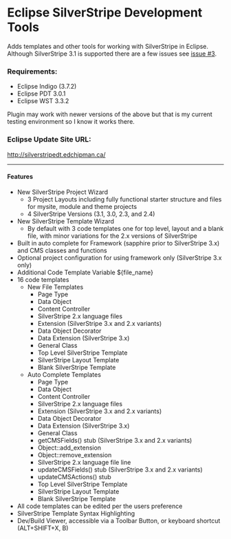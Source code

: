 Eclipse SilverStripe Development Tools
======================
Adds templates and other tools for working with SilverStripe in Eclipse. Although SilverStripe 3.1 is supported there are a few issues see [issue #3](https://github.com/UndefinedOffset/eclipse-silverstripedt/issues/3).

 
### Requirements:
* Eclipse Indigo (3.7.2)
* Eclipse PDT 3.0.1
* Eclipse WST 3.3.2

Plugin may work with newer versions of the above but that is my current testing environment so I know it works there.

### Eclipse Update Site URL: 
http://silverstripedt.edchipman.ca/

---

#### Features
* New SilverStripe Project Wizard
  * 3 Project Layouts including fully functional starter structure and files for mysite, module and theme projects
  * 4 SilverStripe Versions (3.1, 3.0, 2.3, and 2.4)
* New SilverStripe Template Wizard
  * By default with 3 code templates one for top level, layout and a blank file, with minor variations for the 2.x versions of SilverStripe
* Built in auto complete for Framework (sapphire prior to SilverStripe 3.x) and CMS classes and functions
* Optional project configuration for using framework only (SilverStripe 3.x only)
* Additional Code Template Variable ${file_name}
* 16 code templates
  * New File Templates
    * Page Type
    * Data Object
    * Content Controller
    * SilverStripe 2.x language files
    * Extension (SilverStripe 3.x and 2.x variants)
    * Data Object Decorator
    * Data Extension (SilverStripe 3.x)
    * General Class
    * Top Level SilverStripe Template
    * SilverStripe Layout Template
    * Blank SilverStripe Template
  * Auto Complete Templates
    * Page Type
    * Data Object
    * Content Controller
    * SilverStripe 2.x language files
    * Extension (SilverStripe 3.x and 2.x variants)
    * Data Object Decorator
    * Data Extension (SilverStripe 3.x)
    * General Class
    * getCMSFields() stub (SilverStripe 3.x and 2.x variants)
    * Object::add_extension
    * Object::remove_extension
    * SilverStripe 2.x language file line
    * updateCMSFields() stub (SilverStripe 3.x and 2.x variants)
    * updateCMSActions() stub
    * Top Level SilverStripe Template
    * SilverStripe Layout Template
    * Blank SilverStripe Template
 * All code templates can be edited per the users preference
 * SilverStripe Template Syntax Highlighting
 * Dev/Build Viewer, accessible via a Toolbar Button, or keyboard shortcut (ALT+SHIFT+X, B)
